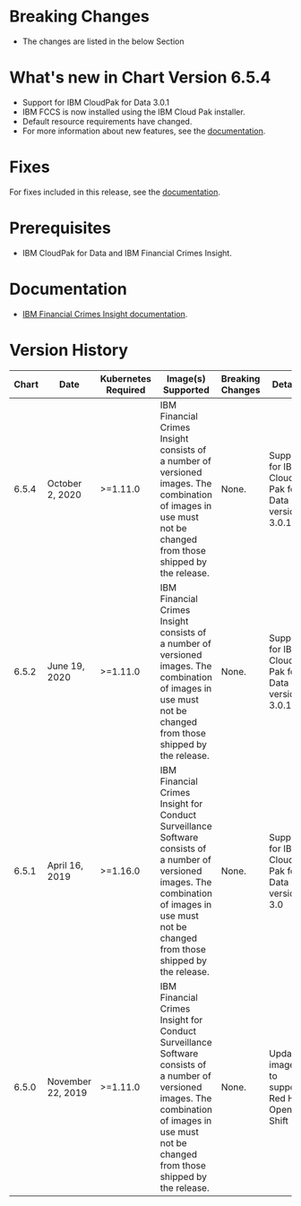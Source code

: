 # Breaking Changes
* The changes are listed in the below Section

# What's new in Chart Version 6.5.4

* Support for IBM CloudPak for Data 3.0.1
* IBM FCCS is now installed using the IBM Cloud Pak installer.
* Default resource requirements have changed.
* For more information about new features, see the [documentation](https://www.ibm.com/support/knowledgecenter/SSCKRH).

# Fixes

For fixes included in this release, see the [documentation](https://www.ibm.com/support/knowledgecenter/SSCKRH).

# Prerequisites
* IBM CloudPak for Data and IBM Financial Crimes Insight.

# Documentation
* [IBM Financial Crimes Insight documentation](https://www.ibm.com/support/knowledgecenter/SSCKRH).

# Version History
| Chart | Date               | Kubernetes Required                                                                    | Image(s) Supported                                                                                                                                  | Breaking Changes     | Details                                                          |
| ----- | ------------------ | -------------------------------------------------------------------------------------- | --------------------------------------------------------------------------------------------------------------------------------------------------- | -------------------- | ---------------------------------------------------------------- |
| 6.5.4 | October 2, 2020   | >=1.11.0                                                                               | IBM Financial Crimes Insight consists of a number of versioned images. The combination of images in use must not be changed from those shipped by the release. | None.               | Support for IBM Cloud Pak for Data version 3.0.1
| 6.5.2 | June 19, 2020   | >=1.11.0                                                                               | IBM Financial Crimes Insight consists of a number of versioned images. The combination of images in use must not be changed from those shipped by the release. | None.               | Support for IBM Cloud Pak for Data version 3.0.1
| 6.5.1 | April 16, 2019   | >=1.16.0                                                                               | IBM Financial Crimes Insight for Conduct Surveillance Software consists of a number of versioned images. The combination of images in use must not be changed from those shipped by the release. | None.               | Support for IBM Cloud Pak for Data version 3.0                                   |
| 6.5.0 | November 22, 2019   | >=1.11.0                                                                               | IBM Financial Crimes Insight for Conduct Surveillance Software consists of a number of versioned images. The combination of images in use must not be changed from those shipped by the release. | None.               | Updated images to support Red Hat Open Shift                                   |
